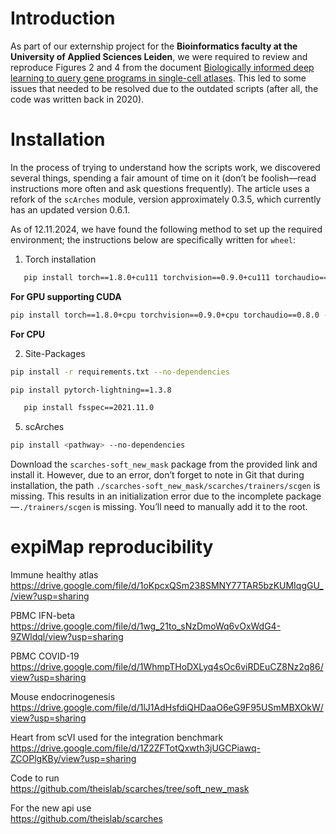 # Introduction

As part of our externship project for the **Bioinformatics faculty at the University of Applied Sciences Leiden**, we were required to review and reproduce Figures 2 and 4 from the document [Biologically informed deep learning to query gene programs in single-cell atlases](https://www.nature.com/articles/s41556-022-01072-x). This led to some issues that needed to be resolved due to the outdated scripts (after all, the code was written back in 2020).

# Installation
In the process of trying to understand how the scripts work, we discovered several things, spending a fair amount of time on it (don’t be foolish—read instructions more often and ask questions frequently). The article uses a refork of the `scArches` module, version approximately 0.3.5, which currently has an updated version 0.6.1.

As of 12.11.2024, we have found the following method to set up the required environment; the instructions below are specifically written for `wheel`:


1. Torch installation
```bash
   pip install torch==1.8.0+cu111 torchvision==0.9.0+cu111 torchaudio==0.8.0 -f https://download.pytorch.org/whl/torch_stable.html
   ```
**For GPU supporting CUDA**
```bash
pip install torch==1.8.0+cpu torchvision==0.9.0+cpu torchaudio==0.8.0 -f https://download.pytorch.org/whl/torch_stable.html
```
**For CPU**

2. Site-Packages 
```bash
pip install -r requirements.txt --no-dependencies
```

```bash
pip install pytorch-lightning==1.3.8
```

```bash
   pip install fsspec==2021.11.0
   ```

5. scArches 
```bash
pip install <pathway> --no-dependencies
```
Download the `scarches-soft_new_mask` package from the provided link and install it. However, due to an error, don’t forget to note in Git that during installation, the path `./scarches-soft_new_mask/scarches/trainers/scgen` is missing. This results in an initialization error due to the incomplete package—`./trainers/scgen` is missing. You’ll need to manually add it to the root.



# expiMap reproducibility

Immune healthy atlas  
https://drive.google.com/file/d/1oKpcxQSm238SMNY77TAR5bzKUMIqgGU_/view?usp=sharing

PBMC IFN-beta  
https://drive.google.com/file/d/1wg_21to_sNzDmoWq6vOxWdG4-9ZWldql/view?usp=sharing

PBMC COVID-19  
https://drive.google.com/file/d/1WhmpTHoDXLyq4sOc6viRDEuCZ8Nz2q86/view?usp=sharing

Mouse endocrinogenesis  
https://drive.google.com/file/d/1lJ1AdHsfdiQHDaaO6eG9F95USmMBXOkW/view?usp=sharing

Heart from scVI used for the integration benchmark  
https://drive.google.com/file/d/1Z2ZFTotQxwth3jUGCPiawq-ZCOPlgKBy/view?usp=sharing

Code to run  
https://github.com/theislab/scarches/tree/soft_new_mask

For the new api use  
https://github.com/theislab/scarches
